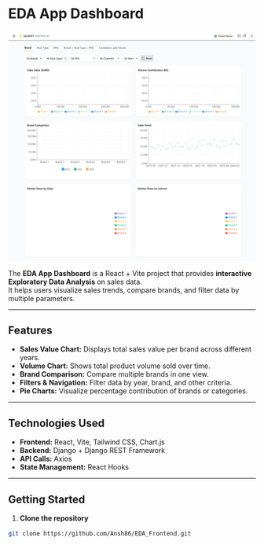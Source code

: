 # EDA App Dashboard 

![EDA Dashboard Screenshot](src/assets/dashboard.png)

The **EDA App Dashboard** is a React + Vite project that provides **interactive Exploratory Data Analysis** on sales data.  
It helps users visualize sales trends, compare brands, and filter data by multiple parameters.

---

## Features

- **Sales Value Chart:** Displays total sales value per brand across different years.
- **Volume Chart:** Shows total product volume sold over time.
- **Brand Comparison:** Compare multiple brands in one view.
- **Filters & Navigation:** Filter data by year, brand, and other criteria.
- **Pie Charts:** Visualize percentage contribution of brands or categories.

---

## Technologies Used

- **Frontend:** React, Vite, Tailwind CSS, Chart.js
- **Backend:** Django + Django REST Framework
- **API Calls:** Axios
- **State Management:** React Hooks

---

## Getting Started

1. **Clone the repository**

```bash
git clone https://github.com/Ansh86/EDA_Frontend.git
